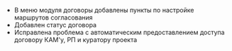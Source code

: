 - В меню модуля договоры добавлены пункты по настройке маршрутов согласования
- Добавлен статус договора
- Исправлена проблема с автоматическим предоставлением доступа договору КАМ'у, РП и куратору проекта
